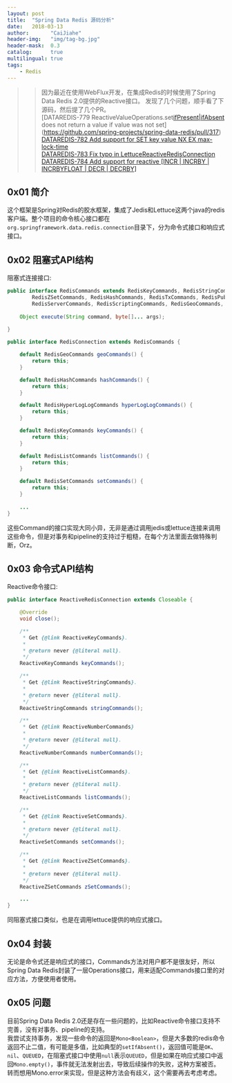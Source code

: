 ```yaml
---
layout: post
title:  "Spring Data Redis 源码分析"
date:   2018-03-13
author:       "CaiJiahe"
header-img:   "img/tag-bg.jpg"
header-mask:  0.3
catalog:      true
multilingual: true
tags:
    - Redis
---
```


>> 因为最近在使用WebFlux开发，在集成Redis的时候使用了Spring Data Redis 2.0提供的Reactive接口。
>> 发现了几个问题，顺手看了下源码，然后提了几个PR。<br>
>> [DATAREDIS-779 ReactiveValueOperations.set[ifPresent|ifAbsent](…) does not return a value if value was not set](https://github.com/spring-projects/spring-data-redis/pull/317)<br>
>> [DATAREDIS-782 Add support for SET key value NX EX max-lock-time](https://github.com/spring-projects/spring-data-redis/pull/320)<br>
>> [DATAREDIS-783 Fix typo in LettuceReactiveRedisConnection](https://github.com/spring-projects/spring-data-redis/pull/321)<br>
>> [DATAREDIS-784 Add support for reactive [INCR | INCRBY | INCRBYFLOAT | DECR | DECRBY]](https://github.com/spring-projects/spring-data-redis/pull/322)

## 0x01 简介
这个框架是Spring对Redis的胶水框架，集成了Jedis和Lettuce这两个java的redis客户端。整个项目的命令核心接口都在`org.springframework.data.redis.connection`目录下，分为命令式接口和响应式接口。

## 0x02 阻塞式API结构

阻塞式连接接口:<br>
```java
public interface RedisCommands extends RedisKeyCommands, RedisStringCommands, RedisListCommands, RedisSetCommands,
		RedisZSetCommands, RedisHashCommands, RedisTxCommands, RedisPubSubCommands, RedisConnectionCommands,
		RedisServerCommands, RedisScriptingCommands, RedisGeoCommands, RedisHyperLogLogCommands
	
	Object execute(String command, byte[]... args);
	
}

public interface RedisConnection extends RedisCommands {

	default RedisGeoCommands geoCommands() {
		return this;
	}

	default RedisHashCommands hashCommands() {
		return this;
	}

	default RedisHyperLogLogCommands hyperLogLogCommands() {
		return this;
	}

	default RedisKeyCommands keyCommands() {
		return this;
	}

	default RedisListCommands listCommands() {
		return this;
	}

	default RedisSetCommands setCommands() {
		return this;
	}
	
	...
}
```

这些Command的接口实现大同小异，无非是通过调用jedis或lettuce连接来调用这些命令，但是对事务和pipeline的支持过于粗糙，在每个方法里面去做特殊判断，Orz。

## 0x03 命令式API结构
Reactive命令接口:<br>
```java
public interface ReactiveRedisConnection extends Closeable {

	@Override
	void close();

	/**
	 * Get {@link ReactiveKeyCommands}.
	 *
	 * @return never {@literal null}.
	 */
	ReactiveKeyCommands keyCommands();

	/**
	 * Get {@link ReactiveStringCommands}.
	 *
	 * @return never {@literal null}.
	 */
	ReactiveStringCommands stringCommands();

	/**
	 * Get {@link ReactiveNumberCommands}
	 *
	 * @return never {@literal null}.
	 */
	ReactiveNumberCommands numberCommands();

	/**
	 * Get {@link ReactiveListCommands}.
	 *
	 * @return never {@literal null}.
	 */
	ReactiveListCommands listCommands();

	/**
	 * Get {@link ReactiveSetCommands}.
	 *
	 * @return never {@literal null}.
	 */
	ReactiveSetCommands setCommands();

	/**
	 * Get {@link ReactiveZSetCommands}.
	 *
	 * @return never {@literal null}.
	 */
	ReactiveZSetCommands zSetCommands();

	...
}
```
同阻塞式接口类似，也是在调用lettuce提供的响应式接口。

## 0x04 封装
无论是命令式还是响应式的接口，Commands方法对用户都不是很友好，所以Spring Data Redis封装了一层Operations接口，用来适配Commands接口里的对应方法，方便使用者使用。

## 0x05 问题
目前Spring Data Redis 2.0还是存在一些问题的，比如Reactive命令接口支持不完善，没有对事务、pipeline的支持。<br>
我尝试支持事务，发现一些命令的返回是`Mono<Boolean>`，但是大多数的redis命令返回不止二值，有可能是多值，比如典型的`setIfAbsent()`，返回值可能是`OK`、`nil`、`QUEUED`，在阻塞式接口中使用`null`表示`QUEUED`，但是如果在响应式接口中返回`Mono.empty()`，事件就无法发射出去，导致后续操作的失败，这种方案被否。转而想用Mono.error来实现，但是这种方法会有歧义，这个需要再去考虑考虑。